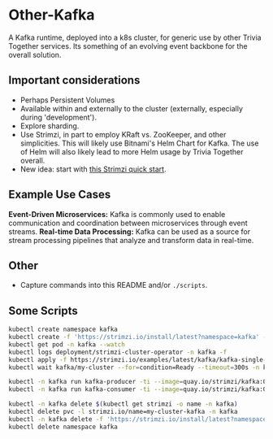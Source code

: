 # Other-Kafka

A Kafka runtime, deployed into a k8s cluster, for generic use by other Trivia Together services. Its something of an evolving event backbone for the overall solution.

## Important considerations

* Perhaps Persistent Volumes
* Available within and externally to the cluster (externally, especially during 'development').
* Explore sharding.
* Use Strimzi, in part to employ KRaft vs. ZooKeeper, and other simplicities. This will likely use Bitnami's Helm Chart for Kafka. The use of Helm will also likely lead to more Helm usage by Trivia Together overall.
* New idea: start with [this Strimzi quick start](https://strimzi.io/quickstarts/).

## Example Use Cases

**Event-Driven Microservices:** Kafka is commonly used to enable communication and coordination between microservices through event streams.
**Real-time Data Processing:** Kafka can be used as a source for stream processing pipelines that analyze and transform data in real-time.

## Other

* Capture commands into this README and/or `./scripts`.

## Some Scripts

```sh
kubectl create namespace kafka
kubectl create -f 'https://strimzi.io/install/latest?namespace=kafka' -n kafka
kubectl get pod -n kafka --watch
kubectl logs deployment/strimzi-cluster-operator -n kafka -f
kubectl apply -f https://strimzi.io/examples/latest/kafka/kafka-single-node.yaml -n kafka 
kubectl wait kafka/my-cluster --for=condition=Ready --timeout=300s -n kafka 

kubectl -n kafka run kafka-producer -ti --image=quay.io/strimzi/kafka:0.46.0-kafka-4.0.0 --rm=true --restart=Never -- bin/kafka-console-producer.sh --bootstrap-server my-cluster-kafka-bootstrap:9092 --topic my-topic
kubectl -n kafka run kafka-consumer -ti --image=quay.io/strimzi/kafka:0.46.0-kafka-4.0.0 --rm=true --restart=Never -- bin/kafka-console-consumer.sh --bootstrap-server my-cluster-kafka-bootstrap:9092 --topic my-topic --from-beginning

kubectl -n kafka delete $(kubectl get strimzi -o name -n kafka)
kubectl delete pvc -l strimzi.io/name=my-cluster-kafka -n kafka
kubectl -n kafka delete -f 'https://strimzi.io/install/latest?namespace=kafka'
kubectl delete namespace kafka

```
